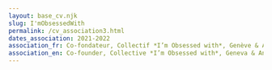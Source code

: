 ```yaml
---
layout: base_cv.njk
slug: I'mObsessedWith
permalink: /cv_association3.html
dates_association: 2021-2022
association_fr: Co-fondateur, Collectif *I’m Obsessed with*, Genève & Annecy, CH & FR
association_en: Co-founder, Collective *I’m Obsessed with*, Geneva & Annecy, CH & FR
---
```

